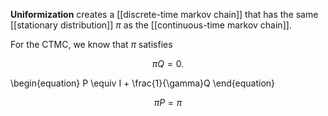 **Uniformization** creates a [[discrete-time markov chain]] that has the same [[stationary distribution]] $\pi$ as the [[continuous-time markov chain]].

For the CTMC, we know that $\pi$ satisfies 

$$
\pi Q = 0.
$$

\begin{equation}
P \equiv I + \frac{1}{\gamma}Q
\end{equation}

$$
\pi P = \pi
$$